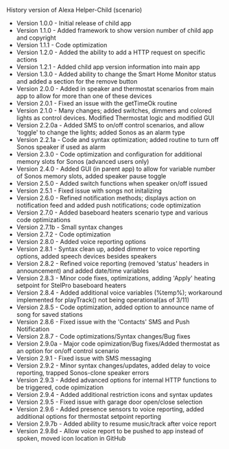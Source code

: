  History version of Alexa Helper-Child (scenario)
 
 *  Version 1.0.0 - Initial release of child app
 *  Version 1.1.0 - Added framework to show version number of child app and copyright
 *  Version 1.1.1 - Code optimization
 *  Version 1.2.0 - Added the ability to add a HTTP request on specific actions
 *  Version 1.2.1 - Added child app version information into main app
 *  Version 1.3.0 - Added ability to change the Smart Home Monitor status and added a section for the remove button
 *  Version 2.0.0 - Added in speaker and thermostat scenarios from main app to allow for more than one of these devices
 *  Version 2.0.1 - Fixed an issue with the getTimeOk routine
 *  Version 2.1.0 - Many changes; added switches, dimmers and colored lights as control devices. Modified Thermostat logic and modified GUI
 *  Version 2.2.0a - Added SMS to on/off control scenarios, and allow  'toggle' to change the lights; added Sonos as an alarm type
 *  Version 2.2.1a - Code and syntax optimization; added routine to turn off Sonos speaker if used as alarm
 *  Version 2.3.0 - Code optimization and configuration for additional memory slots for Sonos (advanced users only)
 *  Version 2.4.0 - Added GUI (in parent app) to allow for variable number of Sonos memory slots, added speaker pause toggle
 *  Version 2.5.0 - Added switch functions when speaker on/off issued
 *  Version 2.5.1 - Fixed issue with songs not initalizing
 *  Version 2.6.0 - Refined notification methods; displays action on notification feed and added push notifications; code optimization
 *  Version 2.7.0 - Added baseboard heaters scenario type and various code optimizations
 *  Version 2.7.1b - Small syntax changes
 *  Version 2.7.2 - Code optimization
 *  Version 2.8.0 - Added voice reporting options
 *  Version 2.8.1 - Syntax clean up, added dimmer to voice reporting options, added speech devices besides speakers
 *  Version 2.8.2 - Refined voice reporting (removed 'status' headers in announcement) and added date/time variables
 *  Version 2.8.3 - Minor code fixes, optimizations, adding 'Apply' heating setpoint for StelPro baseboard heaters
 *  Version 2.8.4 - Added additional voice variables (%temp%); workaround implemented for playTrack() not being operational(as of 3/11)
 *  Version 2.8.5 - Code optimization, added option to announce name of song for saved stations
 *  Version 2.8.6 - Fixed issue with the 'Contacts' SMS and Push Notification
 *  Version 2.8.7 - Code optimizations/Syntax changes/Bug fixes
 *  Version 2.9.0a - Major code opimization/Bug fixes/Added thermostat as an option for on/off control scenario
 *  Version 2.9.1 - Fixed issue with SMS messaging
 *  Version 2.9.2 - Minor syntax changes/updates, added delay to voice reporting, trapped Sonos-clone speaker errors
 *  Version 2.9.3 - Added advanced options for internal HTTP functions to be triggered, code opimization
 *  Version 2.9.4 - Added additional restriction icons and syntax updates
 *  Version 2.9.5 - Fixed issue with garage door open/close selection
 *  Version 2.9.6 - Added presence sensors to voice reporting, added additional options for thermostat setpoint reporting
 *  Version 2.9.7b - Added ability to resume music/track after voice report
 *  Version 2.9.8d - Allow voice report to be pushed to app instead of spoken, moved icon location in GitHub
